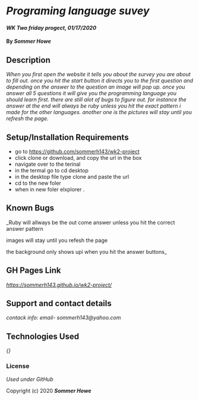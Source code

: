 # _Programing language suvey_

#### _WK Two friday progect, 01/17/2020_

#### By _**Sommer Howe**_

## Description

_When you first open the website it tells you about the survey you are about to fill out. once you hit the start button it directs you to the first question and depending on the answer to the question an image will pop up. once you answer all 5 questions it will give you the programming language you should learn first. there are still alot of bugs to figure out. for instance the answer at the end will always be ruby unless you hit the exact pattern i made for the other languages. another one is the pictures will stay until you refresh the page._

## Setup/Installation Requirements

* go to https://github.com/sommerh143/wk2-project
* click clone or download, and copy the url in  the box
* navigate over to the terinal
* in the termal go to cd desktop
* in the desktop file type clone and paste the url
* cd to the new foler 
* when in new foler elxplorer .


## Known Bugs

_Ruby will allways be the out come answer unless you hit the correct answer pattern

images will stay until you refesh the page

the background only shows upi when you hit the answer buttons_

## GH Pages Link
_https://sommerh143.github.io/wk2-project/_

## Support and contact details

_contack info: email- sommerh143@yahoo.com_

## Technologies Used

_{}_

### License

*Used under GitHub*

Copyright (c) 2020 **_Sommer Howe_**
